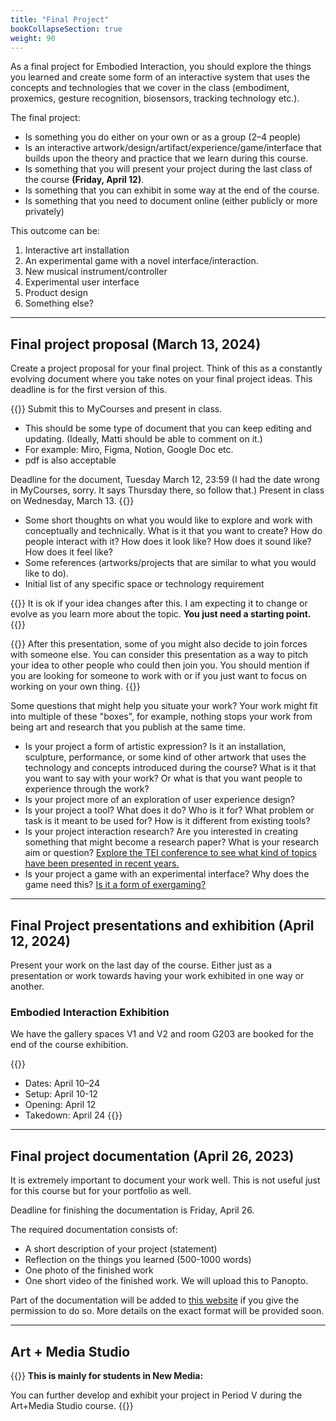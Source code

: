 ```yaml
---
title: "Final Project"
bookCollapseSection: true
weight: 90
---
```


As a final project for Embodied Interaction, you should explore the things you learned and create some form of an interactive system that uses the concepts and technologies that we cover in the class (embodiment, proxemics, gesture recognition, biosensors, tracking technology etc.).

The final project:

- Is something you do either on your own or as a group (2–4 people)
- Is an interactive artwork/design/artifact/experience/game/interface that builds upon the theory and practice that we learn during this course.
- Is something that you will present your project during the last class of the course **(Friday, April 12)**.
- Is something that you can exhibit in some way at the end of the course.
- Is something that you need to document online (either publicly or more privately)

This outcome can be:

1. Interactive art installation
2. An experimental game with a novel interface/interaction.
3. New musical instrument/controller
4. Experimental user interface
5. Product design
6. Something else?

---

## Final project proposal (March 13, 2024)

Create a project proposal for your final project. Think of this as a constantly evolving document where you take notes on your final project ideas. This deadline is for the first version of this.

{{<hint warning>}}
Submit this to MyCourses and present in class.
- This should be some type of document that you can keep editing and updating. (Ideally, Matti should be able to comment on it.)
- For example: Miro, Figma, Notion, Google Doc etc.
- pdf is also acceptable

Deadline for the document, Tuesday March 12, 23:59 (I had the date wrong in MyCourses, sorry. It says Thursday there, so follow that.) 
Present in class on Wednesday, March 13.
{{</hint>}}

- Some short thoughts on what you would like to explore and work with conceptually and technically. What is it that you want to create? How do people interact with it? How does it look like? How does it sound like? How does it feel like?
- Some references (artworks/projects that are similar to what you would like to do).
- Initial list of any specific space or technology requirement

{{<hint info>}}
It is ok if your idea changes after this. I am expecting it to change or evolve as you learn more about the topic. **You just need a starting point.**
{{</hint>}}

{{<hint info>}}
After this presentation, some of you might also decide to join forces with someone else. You can consider this presentation as a way to pitch your idea to other people who could then join you. You should mention if you are looking for someone to work with or if you just want to focus on working on your own thing.
{{</hint>}}

Some questions that might help you situate your work? Your work might fit into multiple of these "boxes", for example, nothing stops your work from being art and research that you publish at the same time.

- Is your project a form of artistic expression? Is it an installation, sculpture, performance, or some kind of other artwork that uses the technology and concepts introduced during the course? What is it that you want to say with your work? Or what is that you want people to experience through the work?
- Is your project more of an exploration of user experience design? 
- Is your project a tool? What does it do? Who is it for? What problem or task is it meant to be used for? How is it different from existing tools?
- Is your project interaction research? Are you interested in creating something that might become a research paper? What is your research aim or question? [Explore the TEI conference to see what kind of topics have been presented in recent years.](https://tei.acm.org/2023/about/)
- Is your project a game with an experimental interface? Why does the game need this? [Is it a form of exergaming?](https://www.valomotion.com/)

---

## Final Project presentations and exhibition (April 12, 2024)

Present your work on the last day of the course. Either just as a presentation or work towards having your work exhibited in one way or another.

### Embodied Interaction Exhibition

We have the gallery spaces V1 and V2 and room G203 are booked for the end of the course exhibition.

{{<hint info>}}
- Dates: April 10–24
- Setup: April 10-12
- Opening: April 12
- Takedown: April 24
{{</hint>}}

---

## Final project documentation (April 26, 2023)

It is extremely important to document your work well. This is not useful just for this course but for your portfolio as well.

Deadline for finishing the documentation is Friday, April 26.

The required documentation consists of:

- A short description of your project (statement)
- Reflection on the things you learned (500-1000 words)
- One photo of the finished work
- One short video of the finished work. We will upload this to Panopto.

Part of the documentation will be added to [this website](https://newmedia.dog/) if you give the permission to do so. More details on the exact format will be provided soon.

---

## Art + Media Studio

{{<hint info>}}
**This is mainly for students in New Media:**

You can further develop and exhibit your project in Period V during the Art+Media Studio course.
{{</hint>}}